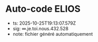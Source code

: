 # Auto-code ELIOS
- ts: 2025-10-25T19:13:07.579Z
- sig: ∞.je.toi.nous.432.528
- note: fichier généré automatiquement